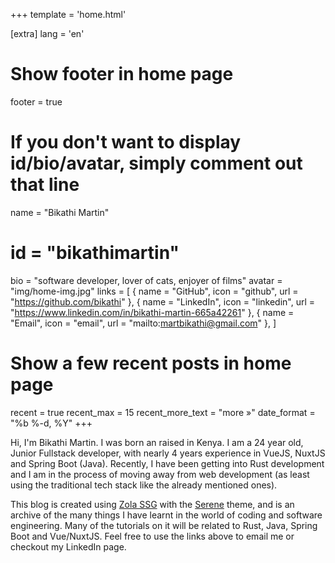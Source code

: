 +++
template = 'home.html'

[extra]
lang = 'en'

# Show footer in home page
footer = true

# If you don't want to display id/bio/avatar, simply comment out that line
name = "Bikathi Martin"
# id = "bikathimartin"
bio = "software developer, lover of cats, enjoyer of films"
avatar = "img/home-img.jpg"
links = [
    { name = "GitHub", icon = "github", url = "https://github.com/bikathi" },
    { name = "LinkedIn", icon = "linkedin", url = "https://www.linkedin.com/in/bikathi-martin-665a42261" },
    { name = "Email", icon = "email", url = "mailto:martbikathi@gmail.com" },
]

# Show a few recent posts in home page
recent = true
recent_max = 15
recent_more_text = "more »"
date_format = "%b %-d, %Y"
+++

Hi, I'm Bikathi Martin. I was born an raised in Kenya. I am a 24 year old, Junior Fullstack developer, with nearly 4 years experience in VueJS, 
NuxtJS and Spring Boot (Java). Recently, I have been getting into Rust development and I am in the process of moving away from web development 
(as least using the traditional tech stack like the already mentioned ones).

This blog is created using [Zola SSG](https://www.getzola.org/) with the [Serene](https://github.com/isunjn/serene) theme, and is 
an archive of the many things I have learnt in the world of coding and software engineering. Many of the tutorials
on it will be related to Rust, Java, Spring Boot and Vue/NuxtJS. Feel free to use the links above to email me or checkout my LinkedIn page. 